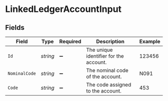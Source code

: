 # LinkedLedgerAccountInput


## Fields

| Field                                  | Type                                   | Required                               | Description                            | Example                                |
| -------------------------------------- | -------------------------------------- | -------------------------------------- | -------------------------------------- | -------------------------------------- |
| `Id`                                   | *string*                               | :heavy_minus_sign:                     | The unique identifier for the account. | 123456                                 |
| `NominalCode`                          | *string*                               | :heavy_minus_sign:                     | The nominal code of the account.       | N091                                   |
| `Code`                                 | *string*                               | :heavy_minus_sign:                     | The code assigned to the account.      | 453                                    |